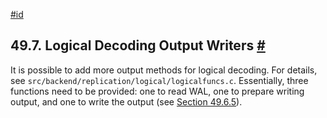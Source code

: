 [#id](#LOGICALDECODING-WRITER)

## 49.7. Logical Decoding Output Writers [#](#LOGICALDECODING-WRITER)

It is possible to add more output methods for logical decoding. For details, see `src/backend/replication/logical/logicalfuncs.c`. Essentially, three functions need to be provided: one to read WAL, one to prepare writing output, and one to write the output (see [Section 49.6.5](logicaldecoding-output-plugin#LOGICALDECODING-OUTPUT-PLUGIN-OUTPUT)).
